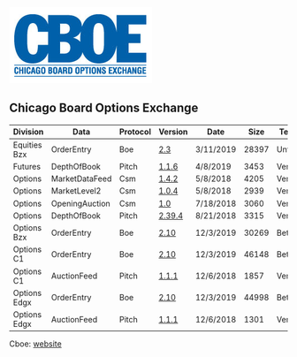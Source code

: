 [![Cboe](https://github.com/Open-Markets-Initiative/Directory/blob/master/Logos/Cboe.png)](https://www.cboe.com)


## Chicago Board Options Exchange

|Division | Data | Protocol | Version | Date | Size | Testing | Specification|
|--- | --- | --- | --- | --- | --- | --- | ---|
|Equities Bzx | OrderEntry | Boe | [2.3][Cboe.Equities.Bzx.OrderEntry.Boe.v2.3.Dissector] | 3/11/2019 | 28397 | Untested | [url][Cboe.Equities.Bzx.OrderEntry.Boe.v2.3.Url] - [pdf][Cboe.Equities.Bzx.OrderEntry.Boe.v2.3.Pdf]|
|Futures | DepthOfBook | Pitch | [1.1.6][Cboe.Futures.DepthOfBook.Pitch.v1.1.6.Dissector] | 4/8/2019 | 3453 | Verified | [url][Cboe.Futures.DepthOfBook.Pitch.v1.1.6.Url] - [pdf][Cboe.Futures.DepthOfBook.Pitch.v1.1.6.Pdf]|
|Options | MarketDataFeed | Csm | [1.4.2][Cboe.Options.MarketDataFeed.Csm.v1.4.2.Dissector] | 5/8/2018 | 4205 | Verified | [url][Cboe.Options.MarketDataFeed.Csm.v1.4.2.Url] - [pdf][Cboe.Options.MarketDataFeed.Csm.v1.4.2.Pdf]|
|Options | MarketLevel2 | Csm | [1.0.4][Cboe.Options.MarketLevel2.Csm.v1.0.4.Dissector] | 5/8/2018 | 2939 | Verified | [url][Cboe.Options.MarketLevel2.Csm.v1.0.4.Url] - [pdf][Cboe.Options.MarketLevel2.Csm.v1.0.4.Pdf]|
|Options | OpeningAuction | Csm | [1.0][Cboe.Options.OpeningAuction.Csm.v1.0.Dissector] | 7/18/2018 | 3060 | Verified | [url][Cboe.Options.OpeningAuction.Csm.v1.0.Url] - [pdf][Cboe.Options.OpeningAuction.Csm.v1.0.Pdf]|
|Options | DepthOfBook | Pitch | [2.39.4][Cboe.Options.DepthOfBook.Pitch.v2.39.4.Dissector] | 8/21/2018 | 3315 | Verified | [url][Cboe.Options.DepthOfBook.Pitch.v2.39.4.Url] - [pdf][Cboe.Options.DepthOfBook.Pitch.v2.39.4.Pdf]|
|Options Bzx | OrderEntry | Boe | [2.10][Cboe.Options.Bzx.OrderEntry.Boe.v2.10.Dissector] | 12/3/2019 | 30269 | Beta | [url][Cboe.Options.Bzx.OrderEntry.Boe.v2.10.Url] - [pdf][Cboe.Options.Bzx.OrderEntry.Boe.v2.10.Pdf]|
|Options C1 | OrderEntry | Boe | [2.10][Cboe.Options.C1.OrderEntry.Boe.v2.10.Dissector] | 12/3/2019 | 46148 | Beta | [url][Cboe.Options.C1.OrderEntry.Boe.v2.10.Url] - [pdf][Cboe.Options.C1.OrderEntry.Boe.v2.10.Pdf]|
|Options C1 | AuctionFeed | Pitch | [1.1.1][Cboe.Options.C1.AuctionFeed.Pitch.v1.1.1.Dissector] | 12/6/2018 | 1857 | Verified | [url][Cboe.Options.C1.AuctionFeed.Pitch.v1.1.1.Url] - [pdf][Cboe.Options.C1.AuctionFeed.Pitch.v1.1.1.Pdf]|
|Options Edgx | OrderEntry | Boe | [2.10][Cboe.Options.Edgx.OrderEntry.Boe.v2.10.Dissector] | 12/3/2019 | 44998 | Beta | [url][Cboe.Options.Edgx.OrderEntry.Boe.v2.10.Url] - [pdf][Cboe.Options.Edgx.OrderEntry.Boe.v2.10.Pdf]|
|Options Edgx | AuctionFeed | Pitch | [1.1.1][Cboe.Options.Edgx.AuctionFeed.Pitch.v1.1.1.Dissector] | 12/6/2018 | 1301 | Verified | [url][Cboe.Options.Edgx.AuctionFeed.Pitch.v1.1.1.Url] - [pdf][Cboe.Options.Edgx.AuctionFeed.Pitch.v1.1.1.Pdf]|


Cboe: [website](https://www.cboe.com "Go to Chicago Board Options Exchange")


[Cboe.Equities.Bzx.OrderEntry.Boe.v2.3.Dissector]: https://github.com/Open-Markets-Initiative/wireshark-lua/blob/master/Cboe/Cboe.Equities.Bzx.OrderEntry.Boe.v2.3.Script.Dissector.lua "Chicago Board Options Exchange 2.3 Wireshark Dissector"
[Cboe.Equities.Bzx.OrderEntry.Boe.v2.3.Url]: http://markets.cboe.com/us/equities/support/technical/ "Specification url"
[Cboe.Equities.Bzx.OrderEntry.Boe.v2.3.Pdf]: https://github.com/Open-Markets-Initiative/Directory/blob/master/Specifications/Cboe/Cboe.Equities.Bzx.OrderEntry.Boe.v2.3.pdf "Chicago Board Options Exchange 2.3 Pdf"
[Cboe.Futures.DepthOfBook.Pitch.v1.1.6.Dissector]: https://github.com/Open-Markets-Initiative/wireshark-lua/blob/master/Cboe/Cboe.Futures.DepthOfBook.Pitch.v1.1.6.Script.Dissector.lua "Chicago Board Options Exchange 1.1.6 Wireshark Dissector"
[Cboe.Futures.DepthOfBook.Pitch.v1.1.6.Url]: http://markets.cboe.com/us/futures/support/technical "Specification url"
[Cboe.Futures.DepthOfBook.Pitch.v1.1.6.Pdf]: https://github.com/Open-Markets-Initiative/Directory/blob/master/Specifications/Cboe/Cboe.Futures.DepthOfBook.Pitch.v1.1.6.pdf "Chicago Board Options Exchange 1.1.6 Pdf"
[Cboe.Options.Bzx.OrderEntry.Boe.v2.10.Dissector]: https://github.com/Open-Markets-Initiative/wireshark-lua/blob/master/Cboe/Cboe.Options.Bzx.OrderEntry.Boe.v2.10.Script.Dissector.lua "Chicago Board Options Exchange 2.10 Wireshark Dissector"
[Cboe.Options.Bzx.OrderEntry.Boe.v2.10.Url]: http://markets.cboe.com/us/options/support/technical/ "Specification url"
[Cboe.Options.Bzx.OrderEntry.Boe.v2.10.Pdf]: https://github.com/Open-Markets-Initiative/Directory/blob/master/Specifications/Cboe/Cboe.Options.OrderEntry.Boe.v2.10.11.pdf "Chicago Board Options Exchange 2.10 Pdf"
[Cboe.Options.C1.AuctionFeed.Pitch.v1.1.1.Dissector]: https://github.com/Open-Markets-Initiative/wireshark-lua/blob/master/Cboe/Cboe.Options.C1.AuctionFeed.Pitch.v1.1.1.Script.Dissector.lua "Chicago Board Options Exchange 1.1.1 Wireshark Dissector"
[Cboe.Options.C1.AuctionFeed.Pitch.v1.1.1.Url]: http://markets.cboe.com/us/options/support/technical "Specification url"
[Cboe.Options.C1.AuctionFeed.Pitch.v1.1.1.Pdf]: https://github.com/Open-Markets-Initiative/Directory/blob/master/Specifications/Cboe/Cboe.Options.AuctionFeed.Pitch.v1.1.1.pdf "Chicago Board Options Exchange 1.1.1 Pdf"
[Cboe.Options.C1.OrderEntry.Boe.v2.10.Dissector]: https://github.com/Open-Markets-Initiative/wireshark-lua/blob/master/Cboe/Cboe.Options.C1.OrderEntry.Boe.v2.10.Script.Dissector.lua "Chicago Board Options Exchange 2.10 Wireshark Dissector"
[Cboe.Options.C1.OrderEntry.Boe.v2.10.Url]: http://markets.cboe.com/us/options/support/technical/ "Specification url"
[Cboe.Options.C1.OrderEntry.Boe.v2.10.Pdf]: https://github.com/Open-Markets-Initiative/Directory/blob/master/Specifications/Cboe/Cboe.Options.OrderEntry.Boe.v2.10.11.pdf "Chicago Board Options Exchange 2.10 Pdf"
[Cboe.Options.Edgx.AuctionFeed.Pitch.v1.1.1.Dissector]: https://github.com/Open-Markets-Initiative/wireshark-lua/blob/master/Cboe/Cboe.Options.Edgx.AuctionFeed.Pitch.v1.1.1.Script.Dissector.lua "Chicago Board Options Exchange 1.1.1 Wireshark Dissector"
[Cboe.Options.Edgx.AuctionFeed.Pitch.v1.1.1.Url]: http://markets.cboe.com/us/options/support/technical "Specification url"
[Cboe.Options.Edgx.AuctionFeed.Pitch.v1.1.1.Pdf]: https://github.com/Open-Markets-Initiative/Directory/blob/master/Specifications/Cboe/Cboe.Options.AuctionFeed.Pitch.v1.1.1.pdf "Chicago Board Options Exchange 1.1.1 Pdf"
[Cboe.Options.Edgx.OrderEntry.Boe.v2.10.Dissector]: https://github.com/Open-Markets-Initiative/wireshark-lua/blob/master/Cboe/Cboe.Options.Edgx.OrderEntry.Boe.v2.10.Script.Dissector.lua "Chicago Board Options Exchange 2.10 Wireshark Dissector"
[Cboe.Options.Edgx.OrderEntry.Boe.v2.10.Url]: http://markets.cboe.com/us/options/support/technical/ "Specification url"
[Cboe.Options.Edgx.OrderEntry.Boe.v2.10.Pdf]: https://github.com/Open-Markets-Initiative/Directory/blob/master/Specifications/Cboe/Cboe.Options.OrderEntry.Boe.v2.10.11.pdf "Chicago Board Options Exchange 2.10 Pdf"
[Cboe.Options.DepthOfBook.Pitch.v2.39.4.Dissector]: https://github.com/Open-Markets-Initiative/wireshark-lua/blob/master/Cboe/Cboe.Options.DepthOfBook.Pitch.v2.39.4.Script.Dissector.lua "Chicago Board Options Exchange 2.39.4 Wireshark Dissector"
[Cboe.Options.DepthOfBook.Pitch.v2.39.4.Url]: http://markets.cboe.com/us/options/support/technical "Specification url"
[Cboe.Options.DepthOfBook.Pitch.v2.39.4.Pdf]: https://github.com/Open-Markets-Initiative/Directory/blob/master/Specifications/Cboe/Cboe.Options.DepthOfBook.Pitch.v2.39.4.pdf "Chicago Board Options Exchange 2.39.4 Pdf"
[Cboe.Options.MarketDataFeed.Csm.v1.4.2.Dissector]: https://github.com/Open-Markets-Initiative/wireshark-lua/blob/master/Cboe/Cboe.Options.MarketDataFeed.Csm.v1.4.2.Script.Dissector.lua "Chicago Board Options Exchange 1.4.2 Wireshark Dissector"
[Cboe.Options.MarketDataFeed.Csm.v1.4.2.Url]: https://systems.cboe.com/Auth/CFN.aspx "Specification url"
[Cboe.Options.MarketDataFeed.Csm.v1.4.2.Pdf]: https://github.com/Open-Markets-Initiative/Directory/blob/master/Specifications/Cboe/Cboe.Options.MarketDataFeed.Csm.v1.4.2.pdf "Chicago Board Options Exchange 1.4.2 Pdf"
[Cboe.Options.MarketLevel2.Csm.v1.0.4.Dissector]: https://github.com/Open-Markets-Initiative/wireshark-lua/blob/master/Cboe/Cboe.Options.MarketLevel2.Csm.v1.0.4.Script.Dissector.lua "Chicago Board Options Exchange 1.0.4 Wireshark Dissector"
[Cboe.Options.MarketLevel2.Csm.v1.0.4.Url]: https://systems.cboe.com/Auth/CFN.aspx "Specification url"
[Cboe.Options.MarketLevel2.Csm.v1.0.4.Pdf]: https://github.com/Open-Markets-Initiative/Directory/blob/master/Specifications/Cboe/Cboe.Options.MarketLevel2.Csm.v1.0.4.pdf "Chicago Board Options Exchange 1.0.4 Pdf"
[Cboe.Options.OpeningAuction.Csm.v1.0.Dissector]: https://github.com/Open-Markets-Initiative/wireshark-lua/blob/master/Cboe/Cboe.Options.OpeningAuction.Csm.v1.0.Script.Dissector.lua "Chicago Board Options Exchange 1.0 Wireshark Dissector"
[Cboe.Options.OpeningAuction.Csm.v1.0.Url]: https://systems.cboe.com/Auth/CFN.aspx "Specification url"
[Cboe.Options.OpeningAuction.Csm.v1.0.Pdf]: https://github.com/Open-Markets-Initiative/Directory/blob/master/Specifications/Cboe/Cboe.Options.OpeningAuction.Csm.v1.0.pdf "Chicago Board Options Exchange 1.0 Pdf"

